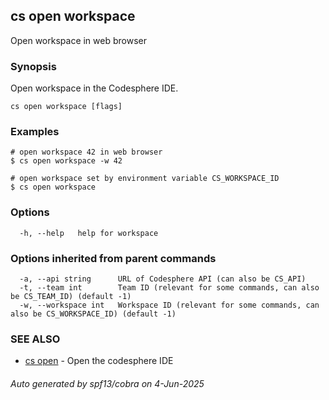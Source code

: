 ## cs open workspace

Open workspace in web browser

### Synopsis

Open workspace in the Codesphere IDE.

```
cs open workspace [flags]
```

### Examples

```
# open workspace 42 in web browser
$ cs open workspace -w 42

# open workspace set by environment variable CS_WORKSPACE_ID
$ cs open workspace 
```

### Options

```
  -h, --help   help for workspace
```

### Options inherited from parent commands

```
  -a, --api string      URL of Codesphere API (can also be CS_API)
  -t, --team int        Team ID (relevant for some commands, can also be CS_TEAM_ID) (default -1)
  -w, --workspace int   Workspace ID (relevant for some commands, can also be CS_WORKSPACE_ID) (default -1)
```

### SEE ALSO

* [cs open](cs_open.md)	 - Open the codesphere IDE

###### Auto generated by spf13/cobra on 4-Jun-2025

